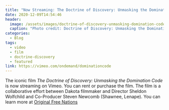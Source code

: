 ```yaml
---
title: "Now Streaming: The Doctrine of Discovery: Unmasking the Domination Code"
date: 2020-12-09T14:54:46
header:
  image: /assets/images/doctrine-of-discovery-unmasking-domination-code.jpg
  caption: "Photo credit: Doctrine of Discovery: Unmasking the Domination Code, DVD Cover"
categories:
  - Blog
tags:
  - video
  - film
  - doctrine-discovery
  - featured
link: https://vimeo.com/ondemand/dominationcode
---
```

The iconic film _The Doctrine of Discovery: Unmasking the Domination Code_ is now streaming on Vimeo. You can rent or purchase the film. The film is
 a collaborative effort between Dakota filmmaker and Director Sheldon Wolfchild and Co-Producer Steven Newcomb (Shawnee, Lenape). You can learn more at [Original Free Nations](http://originalfreenations.com/)
